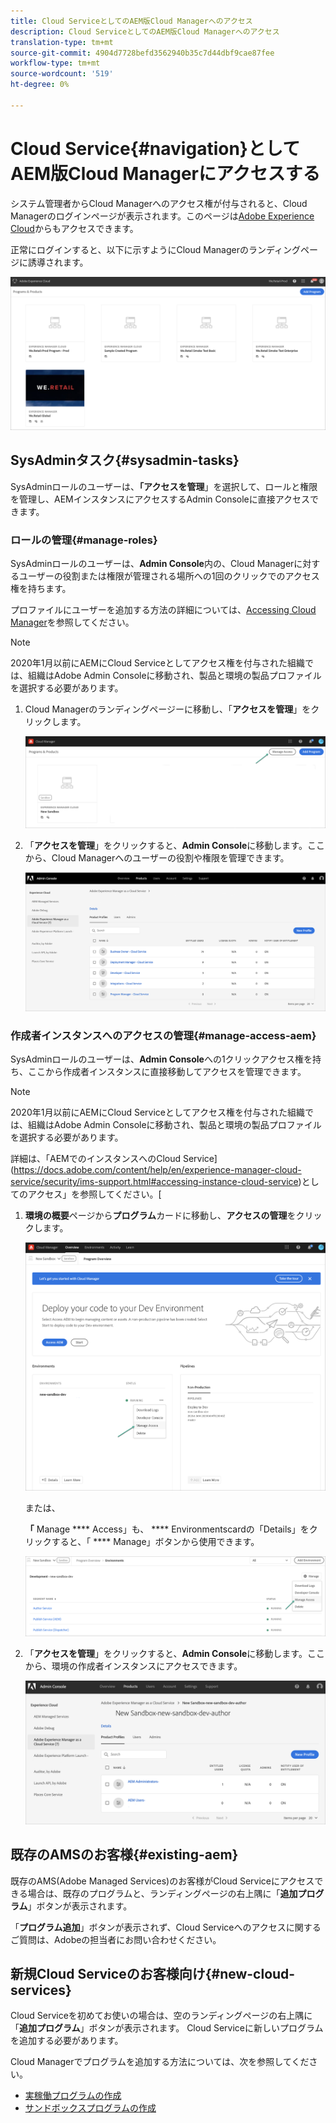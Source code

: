 ```yaml
---
title: Cloud ServiceとしてのAEM版Cloud Managerへのアクセス
description: Cloud ServiceとしてのAEM版Cloud Managerへのアクセス
translation-type: tm+mt
source-git-commit: 4904d7728befd3562940b35c7d44dbf9cae87fee
workflow-type: tm+mt
source-wordcount: '519'
ht-degree: 0%

---
```



# Cloud Service{#navigation}としてAEM版Cloud Managerにアクセスする

システム管理者からCloud Managerへのアクセス権が付与されると、Cloud Managerのログインページが表示されます。このページは[Adobe Experience Cloud](https://my.cloudmanager.adobe.com/)からもアクセスできます。

正常にログインすると、以下に示すようにCloud Managerのランディングページに誘導されます。

![](assets/first_timelogin1.png)

## SysAdminタスク{#sysadmin-tasks}

SysAdminロールのユーザーは、**「アクセスを管理**」を選択して、ロールと権限を管理し、AEMインスタンスにアクセスするAdmin Consoleに直接アクセスできます。

### ロールの管理{#manage-roles}

SysAdminロールのユーザーは、**Admin Console**&#x200B;内の、Cloud Managerに対するユーザーの役割または権限が管理される場所への1回のクリックでのアクセス権を持ちます。

プロファイルにユーザーを追加する方法の詳細については、[Accessing Cloud Manager](https://docs.adobe.com/content/help/en/experience-manager-cloud-service/security/ims-support.html#accessing-cloud-manager)を参照してください。

>[!NOTE]
>2020年1月以前にAEMにCloud Serviceとしてアクセス権を付与された組織では、組織はAdobe Admin Consoleに移動され、製品と環境の製品プロファイルを選択する必要があります。

1. Cloud Managerのランディングページーに移動し、「**アクセスを管理**」をクリックします。

   ![](assets/sys-admin5.png)

1. 「**アクセスを管理**」をクリックすると、**Admin Console**&#x200B;に移動します。ここから、Cloud Managerへのユーザーの役割や権限を管理できます。

   ![](assets/sys-admin1.png)

### 作成者インスタンスへのアクセスの管理{#manage-access-aem}

SysAdminロールのユーザーは、**Admin Console**&#x200B;への1クリックアクセス権を持ち、ここから作成者インスタンスに直接移動してアクセスを管理できます。

>[!NOTE]
>2020年1月以前にAEMにCloud Serviceとしてアクセス権を付与された組織では、組織はAdobe Admin Consoleに移動され、製品と環境の製品プロファイルを選択する必要があります。

詳細は、「AEMでのインスタンスへのCloud Service](https://docs.adobe.com/content/help/en/experience-manager-cloud-service/security/ims-support.html#accessing-instance-cloud-service)としてのアクセス」を参照してください。[

1. **環境の概要**&#x200B;ページから&#x200B;**プログラム**&#x200B;カードに移動し、**アクセスの管理**&#x200B;をクリックします。

   ![](assets/sys-admin6.png)

   または、

   **「** Manage  **** Access」も、 **** Environmentscardの「Details」をクリックすると、「 **** Manage」ボタンから使用できます。

   ![](assets/sys-admin4.png)

1. 「**アクセスを管理**」をクリックすると、**Admin Console**&#x200B;に移動します。ここから、環境の作成者インスタンスにアクセスできます。

   ![](assets/sys-admin-2.png)

## 既存のAMSのお客様{#existing-aem}

既存のAMS(Adobe Managed Services)のお客様がCloud Serviceにアクセスできる場合は、既存のプログラムと、ランディングページの右上隅に「**追加プログラム**」ボタンが表示されます。

「**プログラム追加**」ボタンが表示されず、Cloud Serviceへのアクセスに関するご質問は、Adobeの担当者にお問い合わせください。

## 新規Cloud Serviceのお客様向け{#new-cloud-services}

Cloud Serviceを初めてお使いの場合は、空のランディングページの右上隅に「**追加プログラム**」ボタンが表示されます。 Cloud Serviceに新しいプログラムを追加する必要があります。

Cloud Managerでプログラムを追加する方法については、次を参照してください。
* [実稼働プログラムの作成](/help/onboarding/getting-access-to-aem-in-cloud/creating-production-program.md)
* [サンドボックスプログラムの作成](/help/onboarding/getting-access-to-aem-in-cloud/creating-sandbox-program.md)
